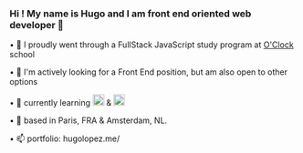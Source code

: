 ### Hi ! My name is Hugo and I am front end oriented web developer 👋


• 🔭 I proudly went through a FullStack JavaScript study program at [O'Clock](https://oclock.io) school

• 👯 I'm actively looking for a Front End position, but am also open to other options

• 🔭 currently learning <img height=20 src="https://cdn.jsdelivr.net/gh/devicons/devicon/icons/typescript/typescript-plain.svg" /> & <img height=20 src="https://cdn.jsdelivr.net/gh/devicons/devicon/icons/nextjs/nextjs-original.svg" />

• 🌱 based in Paris, FRA & Amsterdam, NL.

• 📫 portfolio: hugolopez.me/
